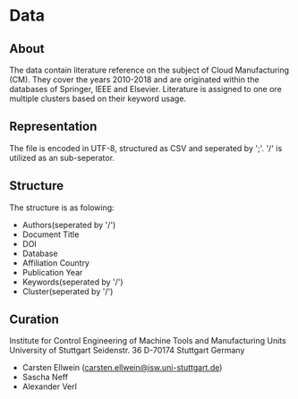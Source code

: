 # Data

## About
The data contain literature reference on the subject of Cloud Manufacturing (CM). They cover the years 2010-2018 and are originated within the databases of Springer, IEEE and Elsevier. Literature is assigned to one ore multiple clusters based on their keyword usage. 

## Representation 
The file is encoded in UTF-8, structured as CSV and seperated by ';'.  '/' is utilized as an sub-seperator.

## Structure
The structure is as folowing:
*  Authors(seperated by '/')
*  Document Title
*  DOI
*  Database
*  Affiliation Country
*  Publication Year
*  Keywords(seperated by '/')
*  Cluster(seperated by '/')

## Curation
Institute for Control Engineering of Machine Tools and Manufacturing Units
University of Stuttgart
Seidenstr. 36
D-70174 Stuttgart
Germany


* Carsten Ellwein (carsten.ellwein@isw.uni-stuttgart.de)
* Sascha Neff
* Alexander Verl

